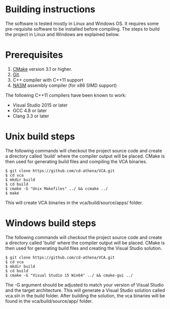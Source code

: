 Building instructions
=============
The software is tested mostly in Linux and Windows OS. It requires some pre-requisite software to be installed before compiling. The steps to build the project in Linux and Windows are explained below.

Prerequisites
=============

 1. [CMake](https://cmake.org) version 3.1 or higher.
 2. [Git](https://git-scm.com/).
 3. C++ compiler with C++11 support
 4. [NASM](https://nasm.us/) assembly compiler (for x86 SIMD support)

The following C++11 compilers have been known to work:

 * Visual Studio 2015 or later
 * GCC 4.8 or later
 * Clang 3.3 or later

Unix build steps
=================

The following commands will checkout the project source code and create a
directory called 'build' where the compiler output will be placed.
CMake is then used for generating build files and compiling the VCA binaries.

    $ git clone https://github.com/cd-athena/VCA.git
    $ cd vca
    $ mkdir build
    $ cd build
    $ cmake -G "Unix Makefiles" ../ && ccmake ../
    $ make

This will create VCA binaries in the vca/build/source/apps/ folder.

Windows build steps
===================

The following commands will checkout the project source code and create a
directory called 'build' where the compiler output will be placed.
CMake is then used for generating build files and creating the Visual Studio
solution.

    $ git clone https://github.com/cd-athena/VCA.git
    $ cd vca
    $ mkdir build
    $ cd build
    $ cmake -G "Visual Studio 15 Win64" ../ && cmake-gui ../

The -G argument should be adjusted to match your version of Visual Studio and
the target architecture.
This will generate a Visual Studio solution called vca.sln in the build folder.
After building the solution, the vca binaries will be found
in the vca/build/source/app/ folder.
